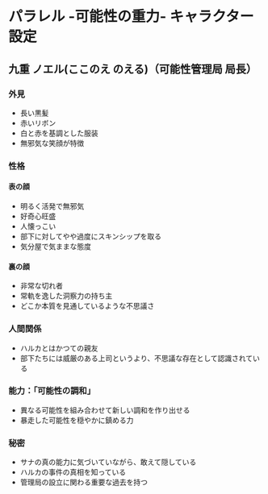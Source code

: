 # パラレル -可能性の重力- キャラクター設定

## 九重 ノエル(ここのえ のえる)（可能性管理局 局長）

### 外見
- 長い黒髪
- 赤いリボン
- 白と赤を基調とした服装
- 無邪気な笑顔が特徴

### 性格
#### 表の顔
- 明るく活発で無邪気
- 好奇心旺盛
- 人懐っこい
- 部下に対してやや過度にスキンシップを取る
- 気分屋で気ままな態度

#### 裏の顔
- 非常な切れ者
- 常軌を逸した洞察力の持ち主
- どこか本質を見通しているような不思議さ

### 人間関係
- ハルカとはかつての親友
- 部下たちには威厳のある上司というより、不思議な存在として認識されている

### 能力：「可能性の調和」
- 異なる可能性を組み合わせて新しい調和を作り出せる
- 暴走した可能性を穏やかに鎮める力

### 秘密
- サナの真の能力に気づいていながら、敢えて隠している
- ハルカの事件の真相を知っている
- 管理局の設立に関わる重要な過去を持つ
